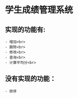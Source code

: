 # 学生成绩管理系统
## 实现的功能有:<br>
    - 增加<br>
    - 删除<br>
    - 修改<br>
    - 查询<br>
    - 计算平均分<br>
## 没有实现的功能：<br>
    - 排序
